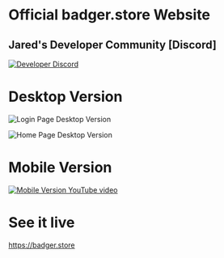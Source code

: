 # Official badger.store Website

## Jared's Developer Community [Discord]
[![Developer Discord](https://discordapp.com/api/guilds/597445834153525298/widget.png?style=banner4)](https://discord.com/invite/WjB5VFz)

# Desktop Version

![Login Page Desktop Version](https://i.gyazo.com/d274e333e38345a6db33a7b942f6e008.png)

![Home Page Desktop Version](https://i.gyazo.com/493469ea422852335a2608d050a230ac.png)

# Mobile Version

[![Mobile Version YouTube video](https://img.youtube.com/vi/In9L0MPfwUQ/0.jpg)](https://www.youtube.com/watch?v=In9L0MPfwUQ)

# See it live
https://badger.store
